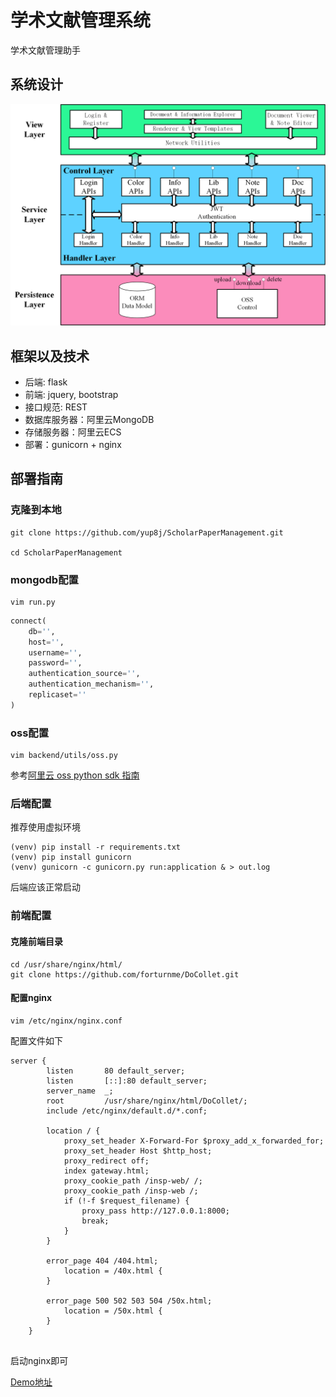 # 学术文献管理系统

学术文献管理助手

## 系统设计

![系统设计图](readme_resource/pic1.png)

## 框架以及技术

- 后端: flask
- 前端: jquery, bootstrap
- 接口规范: REST
- 数据库服务器：阿里云MongoDB
- 存储服务器：阿里云ECS
- 部署：gunicorn + nginx

## 部署指南

### 克隆到本地

```
git clone https://github.com/yup8j/ScholarPaperManagement.git

cd ScholarPaperManagement
```

### mongodb配置

```
vim run.py
```

```python
connect(
    db='',
    host='',
    username='',
    password='',
    authentication_source='',
    authentication_mechanism='',
    replicaset=''
)
```

### oss配置

```
vim backend/utils/oss.py

```

参考[阿里云 oss python sdk 指南](https://help.aliyun.com/document_detail/32027.html)

### 后端配置

推荐使用虚拟环境

```
(venv) pip install -r requirements.txt
(venv) pip install gunicorn
(venv) gunicorn -c gunicorn.py run:application & > out.log  
```

后端应该正常启动

### 前端配置

#### 克隆前端目录

```
cd /usr/share/nginx/html/
git clone https://github.com/forturnme/DoCollet.git
```

#### 配置nginx

```
vim /etc/nginx/nginx.conf 
```

配置文件如下

```
server {
        listen       80 default_server;
        listen       [::]:80 default_server;
        server_name  _;
        root         /usr/share/nginx/html/DoCollet/;
        include /etc/nginx/default.d/*.conf;

        location / {
	        proxy_set_header X-Forward-For $proxy_add_x_forwarded_for;
	        proxy_set_header Host $http_host;
	        proxy_redirect off;
	        index gateway.html;
	        proxy_cookie_path /insp-web/ /;
	        proxy_cookie_path /insp-web /;
	        if (!-f $request_filename) {
	            proxy_pass http://127.0.0.1:8000;
	            break;
	        }
        }

        error_page 404 /404.html;
            location = /40x.html {
        }

        error_page 500 502 503 504 /50x.html;
            location = /50x.html {
        }
    }


```

启动nginx即可

[Demo地址](http://39.108.137.227/gateway.html)
